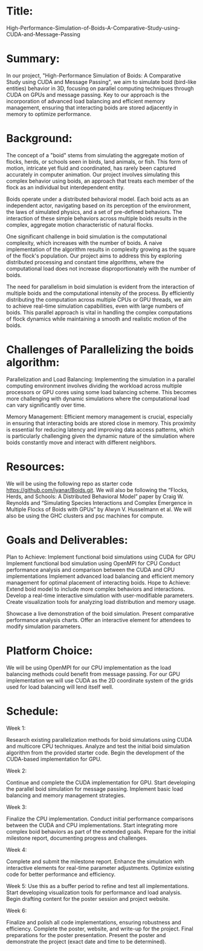 # Title:
High-Performance-Simulation-of-Boids-A-Comparative-Study-using-CUDA-and-Message-Passing

# Summary:
In our project, "High-Performance Simulation of Boids: A Comparative Study using CUDA and Message Passing", we aim to simulate boid (bird-like entities) behavior in 3D, focusing on parallel computing techniques through CUDA on GPUs and message passing. Key to our approach is the incorporation of advanced load balancing and efficient memory management, ensuring that interacting boids are stored adjacently in memory to optimize performance.

# Background:
The concept of a "boid" stems from simulating the aggregate motion of flocks, herds, or schools seen in birds, land animals, or fish. This form of motion, intricate yet fluid and coordinated, has rarely been captured accurately in computer animation​​. Our project involves simulating this complex behavior using boids, an approach that treats each member of the flock as an individual but interdependent entity.

Boids operate under a distributed behavioral model. Each boid acts as an independent actor, navigating based on its perception of the environment, the laws of simulated physics, and a set of pre-defined behaviors. The interaction of these simple behaviors across multiple boids results in the complex, aggregate motion characteristic of natural flocks​​.

One significant challenge in boid simulation is the computational complexity, which increases with the number of boids. A naive implementation of the algorithm results in complexity growing as the square of the flock's population. Our project aims to address this by exploring distributed processing and constant time algorithms, where the computational load does not increase disproportionately with the number of boids​​.

The need for parallelism in boid simulation is evident from the interaction of multiple boids and the computational intensity of the process. By efficiently distributing the computation across multiple CPUs or GPU threads, we aim to achieve real-time simulation capabilities, even with large numbers of boids. This parallel approach is vital in handling the complex computations of flock dynamics while maintaining a smooth and realistic motion of the boids.

# Challenges of Parallelizing the boids algorithm:

Parallelization and Load Balancing:
Implementing the simulation in a parallel computing environment involves dividing the workload across multiple processors or GPU cores using some load balancing scheme. This becomes more challenging with dynamic simulations where the computational load can vary significantly over time.

Memory Management:
Efficient memory management is crucial, especially in ensuring that interacting boids are stored close in memory. This proximity is essential for reducing latency and improving data access patterns, which is particularly challenging given the dynamic nature of the simulation where boids constantly move and interact with different neighbors.

# Resources:
We will be using the following repo as starter code https://github.com/jyanar/Boids.git. We will also be following the “Flocks, Herds, and Schools: A Distributed Behavioral Model” paper by Craig W. Reynolds and “Simulating Species Interactions and Complex Emergence in Multiple Flocks of Boids with GPUs” by Alwyn V. Husselmann et al. We will also be using the GHC clusters and psc machines for compute.

# Goals and Deliverables:
Plan to Achieve:
Implement functional boid simulations using CUDA for GPU 
Implement functional bod simulation using OpenMPI for CPU
Conduct performance analysis and comparison between the CUDA and CPU implementations
Implement advanced load balancing and efficient memory management for optimal placement of interacting boids.
Hope to Achieve:
Extend boid model to include more complex behaviors and interactions.
Develop a real-time interactive simulation with user-modifiable parameters.
Create visualization tools for analyzing load distribution and memory usage.

Showcase a live demonstration of the boid simulation.
Present comparative performance analysis charts.
Offer an interactive element for attendees to modify simulation parameters.

# Platform Choice:
We will be using OpenMPI for our CPU implementation as the load balancing methods could benefit from message passing. For our GPU implementation we will use CUDA as the 2D coordinate system of the grids used for load balancing will lend itself well.

# Schedule:
Week 1: 

Research existing parallelization methods for boid simulations using CUDA and multicore CPU techniques.
Analyze and test the initial boid simulation algorithm from the provided starter code.
Begin the development of the CUDA-based implementation for GPU.

Week 2: 

Continue and complete the CUDA implementation for GPU.
Start developing the parallel boid simulation for message passing.
Implement basic load balancing and memory management strategies.

Week 3: 

Finalize the CPU implementation.
Conduct initial performance comparisons between the CUDA and CPU implementations.
Start integrating more complex boid behaviors as part of the extended goals.
Prepare for the initial milestone report, documenting progress and challenges.

Week 4:

Complete and submit the milestone report.
Enhance the simulation with interactive elements for real-time parameter adjustments.
Optimize existing code for better performance and efficiency.

Week 5:
Use this as a buffer period to refine and test all implementations.
Start developing visualization tools for performance and load analysis.
Begin drafting content for the poster session and project website.

Week 6:

Finalize and polish all code implementations, ensuring robustness and efficiency.
Complete the poster, website, and write-up for the project.
Final preparations for the poster presentation.
Present the poster and demonstrate the project (exact date and time to be determined).


